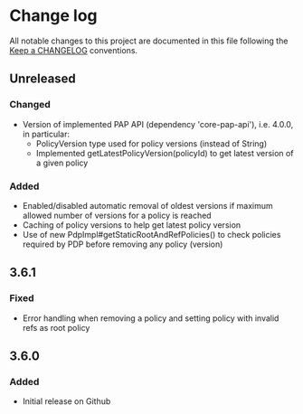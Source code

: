 # Change log
All notable changes to this project are documented in this file following the [Keep a CHANGELOG](http://keepachangelog.com) conventions.

## Unreleased
### Changed
- Version of implemented PAP API (dependency 'core-pap-api'), i.e. 4.0.0, in particular:
    - PolicyVersion type used for policy versions (instead of String)
    - Implemented getLatestPolicyVersion(policyId) to get latest version of a given policy

### Added
- Enabled/disabled automatic removal of oldest versions if maximum allowed number of versions for a policy is reached
- Caching of policy versions to help get latest policy version
- Use of new PdpImpl#getStaticRootAndRefPolicies() to check policies required by PDP before removing any policy (version)

## 3.6.1
### Fixed
- Error handling when removing a policy and setting policy with invalid refs as root policy

## 3.6.0
### Added
- Initial release on Github



